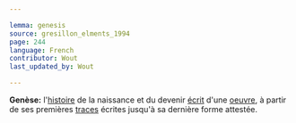 ```yaml
---

lemma: genesis
source: gresillon_elments_1994
page: 244
language: French
contributor: Wout
last_updated_by: Wout

---
```


**Genèse:** l'[histoire](history.html) de la naissance et du devenir [écrit](writingProduct.html) d'une [oeuvre](work.html), à partir de ses premières [traces](trace.html) écrites jusqu'à sa dernière forme attestée.
